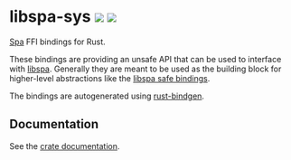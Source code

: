 # libspa-sys [![](https://img.shields.io/crates/v/libspa-sys.svg)](https://crates.io/crates/libspa-sys) [![](https://docs.rs/libspa-sys/badge.svg)](https://docs.rs/libspa-sys)

[Spa](https://pipewire.org) FFI bindings for Rust.

These bindings are providing an unsafe API that can be used to interface with
[libspa](https://pipewire.org).
Generally they are meant to be used as the building block for higher-level abstractions like
the [libspa safe bindings](https://crates.io/crates/libspa).

The bindings are autogenerated using [rust-bindgen](https://github.com/rust-lang/rust-bindgen).

## Documentation

See the [crate documentation](https://docs.rs/libspa-sys/).